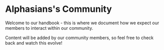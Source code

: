 # Alphasians's Community

Welcome to our handbook - this is where we document how we expect our members to interact within our community.

Content will be added by our community members, so feel free to check back and watch this evolve!
